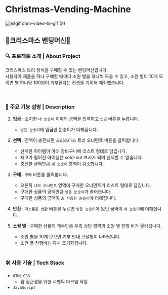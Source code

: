 # Christmas-Vending-Machine

![ezgif com-video-to-gif (2)](https://user-images.githubusercontent.com/101047198/234858618-561a9799-aa8b-482c-8de3-83a72ecfbda6.gif)

## 🎄크리스마스 벤딩머신🎄

### 🔍 프로젝트 소개 | About Project

크리스마스 트리 장식을 구매할 수 있는 벤딩머신입니다.<br/>
사용자가 제품을 하나 구매할 때마다 소원 별을 하나씩 모을 수 있고, 소원 별이 10개 모이면 별 하나당 100원이 기부된다는 컨셉을 기획해 제작했습니다.

<br/>

### 📜 주요 기능 설명 | Description

1. **입금** : 소지한 `내 눈송이` 이하의 금액을 입력하고 `입금` 버튼을 누릅니다.
   - `넣은 눈송이`에 입금한 눈송이가 더해집니다.
2. **선택** : 잔액이 충전되면 크리스마스 트리 오너먼트 버튼을 클릭합니다.
   - 선택한 아이템이 아래 장바구니에 리스트 형태로 담깁니다.
   - 재고가 떨어진 아이템은 sold-out 표시가 되며 선택할 수 없습니다.
   - 충전한 금액만큼 `내 눈송이` 총액이 감소합니다.
3. **구매** : `구매` 버튼을 클릭합니다.
   - 오른쪽 `나의 오너먼트` 영역에 구매한 오너먼트가 리스트 형태로 담깁니다.
   - 구매한 상품의 금액만큼 `넣은 눈송이`가 줄어듭니다.
   - 구매한 상품의 금액이 `총 사용한 눈송이`에 더해집니다.
4. **반환** : `거스름돈 반환` 버튼을 누르면 `넣은 눈송이`에 있던 금액이 `내 눈송이`에 더해집니다.
5. **소원 별** : 구매한 상품의 개수만큼 우측 상단 영역의 소원 별 진행 바가 올라갑니다.

   - 소원 별을 10개 모으면 기부 안내 모달창이 나타납니다.
   - 소원 별 진행바는 다시 초기화됩니다.

    <br/>

### 🛠 사용 기술 | Tech Stack

- `HTML` `CSS`
  - 웹 접근성을 위한 시멘틱 마크업 작업
- `JavaScript`
